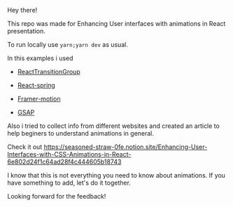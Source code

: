 Hey there! 

This repo was made for Enhancing User interfaces with animations in React presentation.

To run locally use `yarn;yarn dev` as usual.

In this examples i used

- [ReactTransitionGroup](https://reactcommunity.org/react-transition-group/)

- [React-spring](https://www.react-spring.dev/)

- [Framer-motion](https://www.framer.com/motion/)

- [GSAP](https://gsap.com/)


Also i tried to collect info from different websites and created an article to help beginers to understand animations in general.

Check it out https://seasoned-straw-0fe.notion.site/Enhancing-User-Interfaces-with-CSS-Animations-in-React-6e802d24f1c64ad28f4c444605b18743

I know that this is not everything you need to know about animations. If you have something to add, let's do it together.

Looking forward for the feedback!